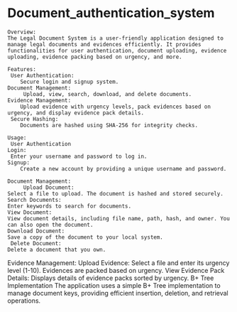 # Document_authentication_system
	Overview:
  	The Legal Document System is a user-friendly application designed to manage legal documents and evidences efficiently. It provides functionalities for user authentication, document uploading, evidence uploading, evidence packing based on urgency, and more.

	Features:
 	 User Authentication: 
    	Secure login and signup system.
  	Document Management:
   		 Upload, view, search, download, and delete documents.
  	Evidence Management: 
    	Upload evidence with urgency levels, pack evidences based on urgency, and display evidence pack details.
 	 Secure Hashing:
    	Documents are hashed using SHA-256 for integrity checks.
  
	Usage:
 	 User Authentication
  	Login: 
   	 Enter your username and password to log in.
  	Signup:
    	Create a new account by providing a unique username and password.
  
	Document Management:
 		 Upload Document:
    Select a file to upload. The document is hashed and stored securely.
  	Search Documents:
    Enter keywords to search for documents.
  	View Document:
    View document details, including file name, path, hash, and owner. You can also open the document.
  	Download Document:
    Save a copy of the document to your local system.
 	 Delete Document:
    Delete a document that you own.
  
Evidence Management:
  Upload Evidence: Select a file and enter its urgency level (1-10). Evidences are packed based on urgency.
  View Evidence Pack Details: Displays details of evidence packs sorted by urgency.
  B+ Tree Implementation
  The application uses a simple B+ Tree implementation to manage document keys, providing efficient insertion, deletion, and retrieval operations.
